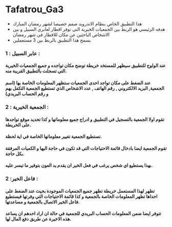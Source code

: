 # Tafatrou_Ga3
- هذا التطبيق الخاص بنظام الاندرويد صمم خصيصا لشهر رمضان المبارك  
- هدفه الرئيسي هو الربط بين الجمعيات الخيرية التي توفر افطار لعابري السبيل و بين الاشخاص الباحثين عن مكان للافطار في شهر رمضان
- يسمح هذا التطبيق بالربط بين 3 مستعملين
### 1 : عابر السبيل :
#### عند الولوج للتطبيق سيظهر للمستخد خريطة توضح مكان تواجده و جميع الجمعيات الخيرية التي تسجلت بالتطبيق القريبة منه.
#### عند الضغط على مكان تواجد احدى الجمعيات ستظهر المعلومات الخاصة بها (اسم الجمعية, البريد الالكتروني , رقم الهاتف , عدد الاشخاص الذي تستطيع الجمعية التكفل بهم و رقم الحساب البريدي)
### 2 : الجمعية الخيرية :
#### تقوم اولا الجمعية بالتسجيل في التطبيق و ادراج جميع معلوماتها و كذا تحديد موقع تواجدها على الخريطة.
#### تستطيع الجمعية تغيير معلوماتها الخاصة في اية لحظة.
#### تقوم الجمعية ايضا بادخال قائمة الاحتياجات التي قد تكون في حاجة اليها و الكميات المرفقة بكل حاجة.
#### بهذا يستطيع اي شخص يرغب في فعل الخير ان يقدم يد العون بتوفير ما تيسر عليه.
### 2 :فاعل الخير :
#### تظهر لهذا المستعمل خريطة تظهر جميع الجمعيات الموجودة بحيث عند الضغط على احداها تظهر المعلومات الخاصة بالجمعية و كذا قائمة الاحتياجات التي وفرتها فيستطيع فاعل الخير الاتصال بالجمعية و مساعدتها.
#### تتوفر ايضا ضمن المعلومات الحساب البريدي للجمعية في حالة ان اراد احدهم ان يساعد هذه الاخيرة عن طريق دفع المال لها.
